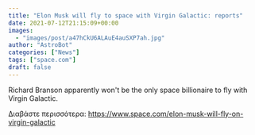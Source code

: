 ```yaml
---
title: "Elon Musk will fly to space with Virgin Galactic: reports"
date: 2021-07-12T21:15:09+00:00
images:
  - "images/post/a47hCkU6ALAuE4auSXP7ah.jpg"
author: "AstroBot"
categories: ["News"]
tags: ["space.com"]
draft: false
---
```


Richard Branson apparently won't be the only space billionaire to fly with Virgin Galactic. 

Διαβάστε περισσότερα: https://www.space.com/elon-musk-will-fly-on-virgin-galactic
